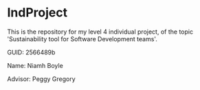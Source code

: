# IndProject
This is the repository for my level 4 individual project, of the topic 'Sustainability tool for Software Development teams'.

GUID: 2566489b

Name: Niamh Boyle

Advisor: Peggy Gregory
